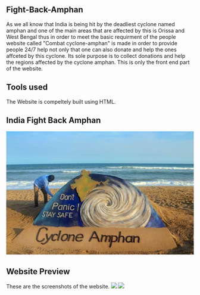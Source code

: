 ## Fight-Back-Amphan
As we all know that India is being hit by the deadliest cyclone named amphan and one of the main areas that are affected by this is Orissa and West Bengal thus in order to meet the basic requirment of the people website called "Combat cyclone-amphan" is made in order to provide people 24/7 help not only that one can also donate and help the ones affceted by this cyclone.
Its sole purpose is to collect donations and help the regions affected by the cyclone amphan.
This is only the front end part of the website.
## Tools used
The Website is compeltely built using HTML.
## India Fight Back Amphan
![](amphan.jpg)
## Website Preview
These are the screenshots of the website.
![](screenshot(245).png)
![](screenshot(246).png)

